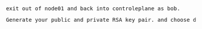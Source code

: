 <pre> exit out of node01 and back into controleplane as bob.  </pre> 

<pre> Generate your public and private RSA key pair. and choose default options. </pre>

